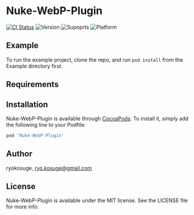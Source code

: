 # Nuke-WebP-Plugin

[![CI Status](http://img.shields.io/travis/ryokosuge/Nuke-WebP-Plugin.svg?style=flat)](https://travis-ci.org/ryokosuge/Nuke-WebP-Plugin)
![Version](https://img.shields.io/cocoapods/v/Nuke-WebP-Plugin.svg?label=version)
![Supoprts](https://img.shields.io/badge/supports-CocoaPods%20%7C%20Carthage-green.svg)
![Platform](https://img.shields.io/badge/platforms-iOS-lightgrey.svg)

## Example

To run the example project, clone the repo, and run `pod install` from the Example directory first.

## Requirements

## Installation

Nuke-WebP-Plugin is available through [CocoaPods](http://cocoapods.org). To install
it, simply add the following line to your Podfile:

```ruby
pod 'Nuke-WebP-Plugin'
```

## Author

ryokosuge, ryo.kosuge@gmail.com

## License

Nuke-WebP-Plugin is available under the MIT license. See the LICENSE file for more info.

